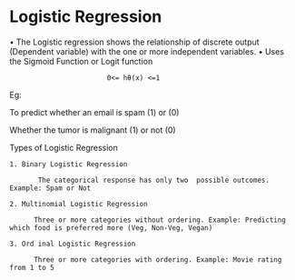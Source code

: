 # Logistic Regression

•	The Logistic regression shows the relationship of discrete output (Dependent variable) with the one or more independent variables.
•	Uses the Sigmoid Function or Logit function
            
                          	0<= hθ(x) <=1

Eg:

To predict whether an email is spam (1) or (0)

Whether the tumor is malignant (1) or not (0)

Types of Logistic Regression

    1. Binary Logistic Regression

           The categorical response has only two  possible outcomes. Example: Spam or Not 

    2. Multinomial Logistic Regression

          Three or more categories without ordering. Example: Predicting which food is preferred more (Veg, Non-Veg, Vegan)

    3. Ord inal Logistic Regression

          Three or more categories with ordering. Example: Movie rating from 1 to 5
